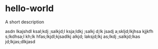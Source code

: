 # hello-world
A short description

asdn lkajshdl ksal;kdj ;salkjd;l ksja;ldkj ;salkj d;lk jsadj a;skljd;lkjhsa kjjkfh s;lkdhsa;l kh;lk hfas;lkjdl;kjsadlkj alkjd; laksjd;lkj as;lkdj ;salkjd;lkas jd;lkjas;dlkjasd
